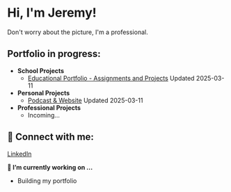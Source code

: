 <h1>Hi, I'm Jeremy!</h1>
Don't worry about the picture, I'm a professional.

<h2>Portfolio in progress:</h2>

- <b>School Projects</b>
  - [Educational Portfolio - Assignments and Projects](https://github.com/sauskez/schoolprojects) Updated 2025-03-11
- <b>Personal Projects</b>
  - [Podcast & Website](https://github.com/sauskez/ufhpodcast) Updated 2025-03-11
- <b>Professional Projects</b>
  - Incoming... 

<h2> 🤳 Connect with me:</h2>

[LinkedIn](https://www.linkedin.com/in/jeremy-sprouse-36a425289)

<b>🔭 I’m currently working on ...</b>
- <p>Building my portfolio</p>
